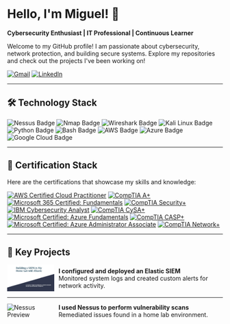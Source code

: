 # Hello, I'm Miguel! 👋

**Cybersecurity Enthusiast | IT Professional | Continuous Learner**

Welcome to my GitHub profile! I am passionate about cybersecurity, network protection, and building secure systems. Explore my repositories and check out the projects I've been working on!

<p align="left">
  <a href="mailto:miguelkent3@gmail.com"><img src="https://img.shields.io/badge/Gmail-red?style=for-the-badge&logo=gmail&logoColor=white" alt="Gmail"></a>
  <a href="https://www.linkedin.com/in/miguelkent/"><img src="https://img.shields.io/badge/LinkedIn-blue?style=for-the-badge&logo=linkedin&logoColor=white" alt="LinkedIn"></a>
</p>

---

## 🛠️ Technology Stack 

<p>
  <img src="https://img.shields.io/badge/Nessus-0A7E05?style=for-the-badge&logo=nessus&logoColor=white" alt="Nessus Badge"/>
  <img src="https://img.shields.io/badge/Nmap-4EAA25?style=for-the-badge&logo=nmap&logoColor=white" alt="Nmap Badge"/>
  <img src="https://img.shields.io/badge/Wireshark-1679A7?style=for-the-badge&logo=wireshark&logoColor=white" alt="Wireshark Badge"/>
  <img src="https://img.shields.io/badge/Kali_Linux-557C94?style=for-the-badge&logo=kali-linux&logoColor=white" alt="Kali Linux Badge"/>
  <img src="https://img.shields.io/badge/Python-3776AB?style=for-the-badge&logo=python&logoColor=white" alt="Python Badge"/>
  <img src="https://img.shields.io/badge/Bash-4EAA25?style=for-the-badge&logo=gnu-bash&logoColor=white" alt="Bash Badge"/>
  <img src="https://img.shields.io/badge/AWS-FF9900?style=for-the-badge&logo=amazon-aws&logoColor=white" alt="AWS Badge"/>
  <img src="https://img.shields.io/badge/Azure-0078D4?style=for-the-badge&logo=microsoft-azure&logoColor=white" alt="Azure Badge"/>
  <img src="https://img.shields.io/badge/Google_Cloud-4285F4?style=for-the-badge&logo=google-cloud&logoColor=white" alt="Google Cloud Badge"/>
</p>

---

## 📜 Certification Stack

Here are the certifications that showcase my skills and knowledge:

[![AWS Certified Cloud Practitioner](https://images.credly.com/size/64x64/images/be8fcaeb-c769-4858-b567-ffaaa73ce8cf/image.png)](https://www.credly.com/badges/example-link-to-your-aws-cloud-practitioner-badge)
[![CompTIA A+](https://images.credly.com/size/64x64/images/63482325-a0d6-4f64-ae75-f5f33922c7d0/CompTIA_A_2Bce.png)](https://www.credly.com/badges/example-link-to-your-comptia-a+-badge)
[![Microsoft 365 Certified: Fundamentals](https://images.credly.com/size/64x64/images/00634f82-b07f-4bbd-a6bb-53de397fc3a6/image.png)](https://www.credly.com/badges/example-link-to-your-microsoft-365-certified-fundamentals-badge)
[![CompTIA Security+](https://images.credly.com/size/64x64/images/74790a75-8451-400a-8536-92d792c5184a/CompTIA_Security_2Bce.png)](https://www.credly.com/badges/example-link-to-your-comptia-security+-badge)
[![IBM Cybersecurity Analyst](https://images.credly.com/size/64x64/images/a850079a-75bb-41e1-adae-dedfabcf597c/Professional_Certificate_-_IBM_Cybersecurity_Analyst.png)](https://www.credly.com/badges/example-link-to-your-ibm-cybersecurity-analyst-badge)
[![CompTIA CySA+](https://images.credly.com/size/64x64/images/5cb4b153-44d8-410c-97c6-6afba3faa4af/Comptia_CySA_2Bce.png)](https://www.credly.com/badges/example-link-to-your-comptia-cysa+-badge)
[![Microsoft Certified: Azure Fundamentals](https://images.credly.com/size/64x64/images/0c6d9839-f468-4adc-987d-5cfae4a9ee67/image.png)](https://www.credly.com/badges/example-link-to-your-azure-fundamentals-badge)
[![CompTIA CASP+](https://images.credly.com/size/64x64/images/7b0fab0d-c9d5-409d-bdc0-1772143cdab1/CompTIA_CASP_2Bce.png)](https://www.credly.com/badges/example-link-to-your-comptia-casp+-badge)
[![Microsoft Certified: Azure Administrator Associate](https://images.credly.com/size/64x64/images/336eebfc-0ac3-4553-9a67-b402f491f185/azure-administrator-associate-600x600.png)](https://www.credly.com/badges/example-link-to-your-azure-administrator-associate-badge)
[![CompTIA Network+](https://images.credly.com/size/64x64/images/e1fc05b2-959b-45a4-8d20-124b1df121fe/CompTIA_Network_2Bce.png)](https://www.credly.com/badges/example-link-to-your-comptia-network+-badge)

---

## 🚀 Key Projects 

<div style="display: flex; align-items: center;">
  <img src="https://raw.githubusercontent.com/MiguelKnt/Elastic-SIEM-Home-Lab/main/Siem%20Preview.jpg" alt="Elastic SIEM Preview" width="110" style="margin-right: 10px;">
  <div>
    <strong>I configured and deployed an Elastic SIEM</strong><br>
    Monitored system logs and created custom alerts for network activity.
  </div>
</div>

---

<div style="display: flex; align-items: center;">
  <img src="https://raw.githubusercontent.com/MiguelKnt/Nessus-Vulnerability-Scanning/main/Nessus%20Preview.jpg" alt="Nessus Preview" width="110" style="margin-right: 10px;">
  <div>
    <strong> I used Nessus to perform vulnerability scans</strong><br>
    Remediated issues found in a home lab environment.
  </div>
</div>





</p>

</p>


